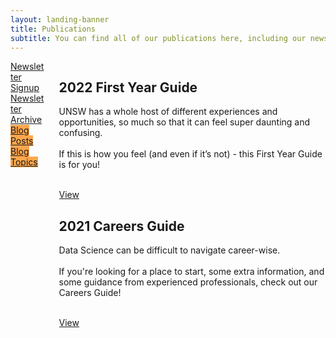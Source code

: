 ```yaml
---
layout: landing-banner
title: Publications
subtitle: You can find all of our publications here, including our newsletters and guides!
---
```

<div class="hero-body background-shade">
  <div class="container">
      <div class="columns">
        <div class="column is-10 is-offset-1">
          <div class="columns featured-post is-multiline">
            <div class="column is-12 post" style="padding-bottom: 5%">
              <article class="columns featured">
                <div class="column is-3 featured-content va centered">
                  <a href="/contact" class="button is-warning is-large is-fullwidth">Newsletter Signup</a>
                </div>
                <div class="column is-3 featured-content va centered">
                  <a href="https://us19.campaign-archive.com/home/?u=8dc568d0db37b26ed75ba4d94&id=01f8128da2" target="_blank" class="button is-warning is-large is-fullwidth">Newsletter Archive</a>
                </div>
                <div class="column is-3 featured-content va centered">
                  <a href="/blog" class="button is-large is-fullwidth" style="background-color: #ffa64d">Blog Posts</a>
                </div>
                <div class="column is-3 featured-content va centered">
                  <a href="/blog/topics" class="button is-large is-fullwidth" style="background-color: #ffa64d">Blog Topics</a>
                </div>
              </article>
            </div>
            <div class="column is-12 post">
              <article class="columns featured">
                <div class="column is-6 featured-content va centered">
                  <div>
                    <h1 class="title post-title">2022 First Year Guide</h1>
                    <p class="post-excerpt">UNSW has a whole host of different experiences and opportunities, 
                      so much so that it can feel super daunting and confusing.
                      <br><br>If this is how you feel (and even if it’s not) 
                      - this First Year Guide is for you! </p>
                    <br>
                    <a href="first-year-guide" class="button is-primary">View</a>
                    <br> 
                  </div>
                </div>
                <div class="column is-6 featured-content va centered">
                  <h1 class="title post-title">2021 Careers Guide</h1>
                    <p class="post-excerpt">
                    Data Science can be difficult to navigate career-wise. 
                    <br><br>
                    If you're looking for a place to start, some extra information, and some guidance 
                    from experienced professionals, check out our Careers Guide!
                    </p>
                    <br>
                    <a href="careers-guide" class="button is-primary">View</a>
                    <br>
                </div>
              </article>
            </div>
          </div>
          <!-- Below is the code for including newsletters
          <hr>
          <div class="columns is-multiline">
            {% for news in site.data.newsletters.News limit:2 %}
            <div class="column post is-6">
              <article class="columns is-multiline">
                <div class="column is-12 post-img">
                  <figure class="image is-16by9">
                    <img src="{{ news.image }}" alt="Featured Image">
                  </figure>
                </div>
                <div class="column is-12 featured-content ">
                  <h3 class="heading post-category">Newsletter</h3>
                  <h1 class="title post-title">{{ news.name }} </h1>
                  <p class="post-excerpt"> {{ news.excerpt }} </p>
                  <br>
                  <a href="{{ news.link }}" target="_blank" class="button is-primary">Read More</a>
                </div>
              </article>
            </div>
            {% endfor %}
            {% for news in site.data.newsletters.News offset:2 limit:30 %}
            <div class="column post is-4">
              <article class="columns is-multiline">
                <div class="column is-12 post-img">
                  <figure class="image is-16by9">
                    <img src="{{ news.image }}" alt="Featured Image">
                  </figure>
                </div>
                <div class="column is-12 featured-content ">
                  <h3 class="heading post-category">Newsletter</h3>
                  <h1 class="title post-title">{{ news.name }}</h1>
                  <p class="post-excerpt">{{ news.excerpt }} <br> </p>
                  <br>
                  <a href="{{ news.link }}" target="_blank" class="button is-primary">Read More</a>
                </div>
              </article>
            </div>
            {% endfor %}
          </div> -->
        </div>
      </div>
  </div>
</div>